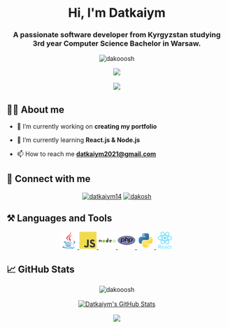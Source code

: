 <h1 align="center">Hi, I'm Datkaiym</h1>
<h3 align="center">A passionate software developer from Kyrgyzstan studying 3rd year Computer Science Bachelor in Warsaw.</h3>
<p align="center"> <img src="https://komarev.com/ghpvc/?username=dakooosh&label=Profile%20views&color=0e75b6&style=flat" alt="dakooosh" /> </p>
<p align="center"> <img width="500" src="https://mir-s3-cdn-cf.behance.net/project_modules/max_1200/942fdf48222763.5891fd792ead0.gif"></img></p>
<p align="center"><img src="https://leetcard.jacoblin.cool/Dakosh?animation=true"></p>


## 👨‍💻 About me
- 🔭 I’m currently working on **creating my portfolio**

- 🌱 I’m currently learning **React.js & Node.js**

- 📫 How to reach me **datkaiym2021@gmail.com**


## 🔗 Connect with me
<p align="center">
<a href="https://linkedin.com/in/datkaiym14" target="blank"><img align="center" src="https://raw.githubusercontent.com/rahuldkjain/github-profile-readme-generator/master/src/images/icons/Social/linked-in-alt.svg" alt="datkaiym14" height="30" width="40" /></a>
<a href="https://www.leetcode.com/dakosh" target="blank"><img align="center" src="https://raw.githubusercontent.com/rahuldkjain/github-profile-readme-generator/master/src/images/icons/Social/leet-code.svg" alt="dakosh" height="30" width="40" /></a>
</p>


## ⚒️ Languages and Tools
<p align="center"> 
  <a href="https://www.java.com" target="_blank" rel="noreferrer"> <img src="https://raw.githubusercontent.com/devicons/devicon/master/icons/java/java-original.svg" alt="java" width="40" height="40"/> </a> 
  <a href="https://developer.mozilla.org/en-US/docs/Web/JavaScript" target="_blank" rel="noreferrer"> <img src="https://raw.githubusercontent.com/devicons/devicon/master/icons/javascript/javascript-original.svg" alt="javascript" width="40" height="40"/> </a> 
  <a href="https://nodejs.org" target="_blank" rel="noreferrer"> <img src="https://raw.githubusercontent.com/devicons/devicon/master/icons/nodejs/nodejs-original-wordmark.svg" alt="nodejs" width="40" height="40"/> </a> 
  <a href="https://www.php.net" target="_blank" rel="noreferrer"> <img src="https://raw.githubusercontent.com/devicons/devicon/master/icons/php/php-original.svg" alt="php" width="40" height="40"/> </a> 
  <a href="https://www.python.org" target="_blank" rel="noreferrer"> <img src="https://raw.githubusercontent.com/devicons/devicon/master/icons/python/python-original.svg" alt="python" width="40" height="40"/> </a> 
  <a href="https://reactjs.org/" target="_blank" rel="noreferrer"> <img src="https://raw.githubusercontent.com/devicons/devicon/master/icons/react/react-original-wordmark.svg" alt="react" width="40" height="40"/> </a>
</p>



## &#x1f4c8; GitHub Stats
<p align="center"><img src="https://github-readme-streak-stats.herokuapp.com/?user=dakooosh&" alt="dakooosh" /></p>

<p align="center">
  <a href="https://github.com/Dakooosh/dakooosh">
    <img align="center" src="https://github-readme-stats.vercel.app/api?username=dakooosh&show_icons=true&locale=en" alt="Datkaiym's GitHub Stats" />
  </a>
  
  
</p>

<p align="center">
  <a href="https://github.com/Dakooosh/dakooosh">
    <img align="center" width="420" src="https://github-readme-stats.vercel.app/api/top-langs?username=dakooosh&show_icons=true&locale=en&layout=compact" />
  </a>
</p>



